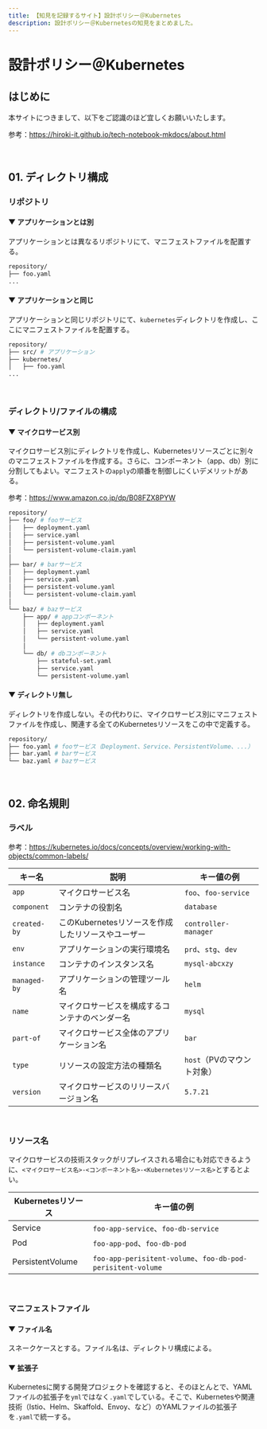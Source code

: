 ```yaml
---
title: 【知見を記録するサイト】設計ポリシー＠Kubernetes
description: 設計ポリシー＠Kubernetesの知見をまとめました。
---
```


# 設計ポリシー＠Kubernetes

## はじめに

本サイトにつきまして、以下をご認識のほど宜しくお願いいたします。

参考：https://hiroki-it.github.io/tech-notebook-mkdocs/about.html

<br>

## 01. ディレクトリ構成

### リポジトリ

#### ▼ アプリケーションとは別

アプリケーションとは異なるリポジトリにて、マニフェストファイルを配置する。

```bash
repository/
├── foo.yaml
...
```

#### ▼ アプリケーションと同じ

アプリケーションと同じリポジトリにて、```kubernetes```ディレクトリを作成し、ここにマニフェストファイルを配置する。

```bash
repository/
├── src/ # アプリケーション
├── kubernetes/
│   ├── foo.yaml
...
```

<br>

### ディレクトリ/ファイルの構成

#### ▼ マイクロサービス別

マイクロサービス別にディレクトリを作成し、Kubernetesリソースごとに別々のマニフェストファイルを作成する。さらに、コンポーネント（app、db）別に分割してもよい。マニフェストの```apply```の順番を制御しにくいデメリットがある。

参考：https://www.amazon.co.jp/dp/B08FZX8PYW

```bash
repository/
├── foo/ # fooサービス
│   ├── deployment.yaml
│   ├── service.yaml
│   ├── persistent-volume.yaml
│   └── persistent-volume-claim.yaml
│
├── bar/ # barサービス
│   ├── deployment.yaml
│   ├── service.yaml
│   ├── persistent-volume.yaml
│   └── persistent-volume-claim.yaml
│
└── baz/ # bazサービス
    ├── app/ # appコンポーネント
    │   ├── deployment.yaml
    │   ├── service.yaml
    │   └── persistent-volume.yaml
    │
    └── db/ # dbコンポーネント
        ├── stateful-set.yaml
        ├── service.yaml
        └── persistent-volume.yaml
```

#### ▼ ディレクトリ無し

ディレクトリを作成しない。その代わりに、マイクロサービス別にマニフェストファイルを作成し、関連する全てのKubernetesリソースをこの中で定義する。

```bash
repository/
├── foo.yaml # fooサービス（Deployment、Service、PersistentVolume、...）
├── bar.yaml # barサービス
└── baz.yaml # bazサービス
```

<br>

## 02. 命名規則

### ラベル

参考：https://kubernetes.io/docs/concepts/overview/working-with-objects/common-labels/

| キー名              | 説明                             | キー値の例                         |
|------------------|--------------------------------|-------------------------------|
| ```app```        | マイクロサービス名                      | ```foo```、```foo-service```   |
| ```component```  | コンテナの役割名                       | ```database```                |
| ```created-by``` | このKubernetesリソースを作成したリソースやユーザー | ```controller-manager```      |
| ```env```        | アプリケーションの実行環境名                 | ```prd```、```stg```、```dev``` |
| ```instance```   | コンテナのインスタンス名                   | ```mysql-abcxzy```            |
| ```managed-by``` | アプリケーションの管理ツール名                | ```helm```                    |
| ```name```       | マイクロサービスを構成するコンテナのベンダー名        | ```mysql```                   |
| ```part-of```    | マイクロサービス全体のアプリケーション名           | ```bar```                     |
| ```type```       | リソースの設定方法の種類名                  | ```host```（PVのマウント対象）         |
| ```version```    | マイクロサービスのリリースバージョン名            | ```5.7.21```                  |

<br>

### リソース名

マイクロサービスの技術スタックがリプレイスされる場合にも対応できるように、```<マイクロサービス名>-<コンポーネント名>-<Kubernetesリソース名>```とするとよい。

| Kubernetesリソース   | キー値の例                                                              |
|------------------|--------------------------------------------------------------------|
| Service          | ```foo-app-service```、```foo-db-service```                         |
| Pod              | ```foo-app-pod```、```foo-db-pod```                                 |
| PersistentVolume | ```foo-app-perisitent-volume```、```foo-db-pod-perisitent-volume``` |

<br>

### マニフェストファイル

#### ▼ ファイル名

スネークケースとする。ファイル名は、ディレクトリ構成による。

#### ▼ 拡張子

Kubernetesに関する開発プロジェクトを確認すると、そのほとんとで、YAMLファイルの拡張子を```yml```ではなく```.yaml```でしている。そこで、Kubernetesや関連技術（Istio、Helm、Skaffold、Envoy、など）のYAMLファイルの拡張子を```.yaml```で統一する。
